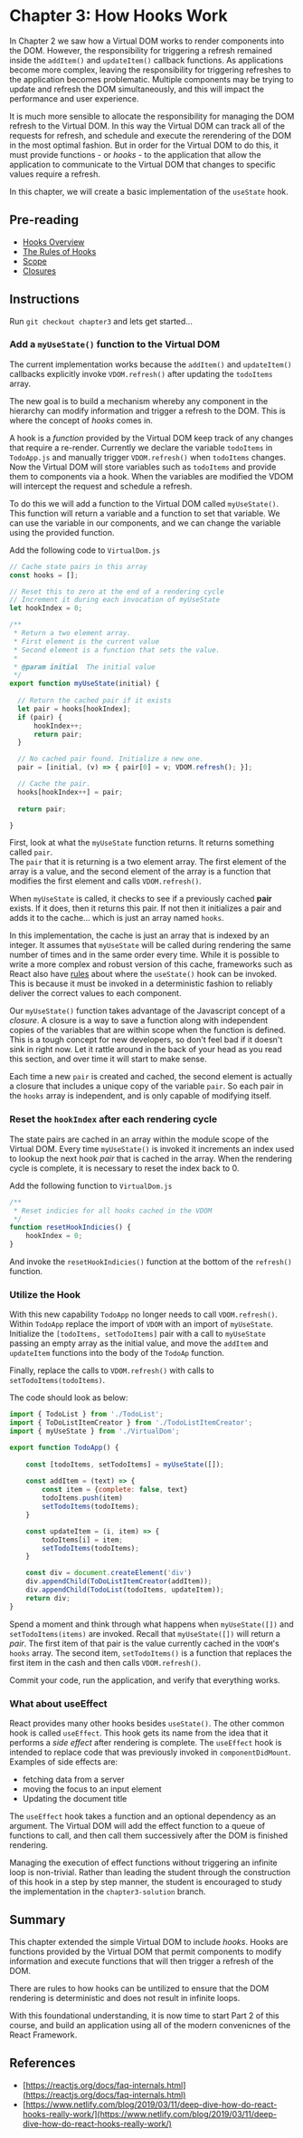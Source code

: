# Chapter 3: How Hooks Work

In Chapter 2 we saw how a Virtual DOM works to render components into the DOM. 
However, the responsibility for triggering a refresh remained inside the `addItem()`
and `updateItem()` callback functions.  As applications become more complex, leaving
the responsibility for triggering refreshes to the application becomes problematic. 
Multiple components may be trying to update and refresh the DOM simultaneously, and 
this will impact the performance and user experience.  

It is much more sensible to allocate the responsibility for managing the DOM refresh to 
the Virtual DOM.  In this way the Virtual DOM can track all of the requests for refresh, 
and schedule and execute the rerendering of the DOM in the most optimal fashion.  But in
order for the Virtual DOM to do this, it must provide functions - or *hooks* - to the 
application that allow the application to communicate to the Virtual DOM that changes to 
specific values require a refresh.  

In this chapter, we will create a basic implementation of the `useState` hook. 

## Pre-reading

* [Hooks Overview](https://reactjs.org/docs/hooks-overview.html)
* [The Rules of Hooks](https://reactjs.org/docs/hooks-rules.html)
* [Scope](https://developer.mozilla.org/en-US/docs/Glossary/Scope)
* [Closures](https://developer.mozilla.org/en-US/docs/Web/JavaScript/Closures)

## Instructions 

Run `git checkout chapter3` and lets get started... 

### Add a `myUseState()` function to the Virtual DOM

The current implementation works because the `addItem()` and `updateItem()` callbacks explicitly
invoke `VDOM.refresh()` after updating the `todoItems` array.  

The new goal is to build a mechanism whereby any component in the hierarchy can modify information
and trigger a refresh to the DOM.  This is where the concept of *hooks* comes in.

A hook is a *function* provided by the Virtual DOM keep track of any changes that require a re-render.
Currently we declare the variable `todoItems` in `TodoApp.js` and manually trigger `VDOM.refresh()` when  `todoItems` changes.  Now the Virtual DOM will store variables such as `todoItems` 
and provide them to components via a hook.  When the variables are modified the VDOM will intercept
the request and schedule a refresh.

To do this we will add a function to the Virtual DOM called `myUseState()`.  This function
will return a variable and a function to set that variable.  We can use the variable
in our components, and we can change the variable using the provided function.  

Add the following code to `VirtualDom.js`

```javascript
// Cache state pairs in this array
const hooks = [];

// Reset this to zero at the end of a rendering cycle
// Increment it during each invocation of myUseState
let hookIndex = 0;

/**
 * Return a two element array.  
 * First element is the current value 
 * Second element is a function that sets the value.
 * 
 * @param initial  The initial value
 */
export function myUseState(initial) { 
  
  // Return the cached pair if it exists
  let pair = hooks[hookIndex];
  if (pair) {
      hookIndex++;
      return pair;
  }

  // No cached pair found. Initialize a new one.
  pair = [initial, (v) => { pair[0] = v; VDOM.refresh(); }];

  // Cache the pair.
  hooks[hookIndex++] = pair;
  
  return pair;

}
```
First, look at what the `myUseState` function returns.  It returns something called `pair`.  
The `pair` that it is returning is a two element array.  The first element of the array
is a value, and the second element of the array is a function that modifies the first 
element and calls `VDOM.refresh()`.  

When `myUseState` is called, it checks to see if a previously cached **pair** exists.  If it does, then it 
returns this pair.  If not then it initializes a pair and adds it to the cache... which is just an array 
named `hooks`.

In this implementation, the cache is just an array that is indexed by an integer.  It 
assumes that `myUseState` will be called during rendering the same number of times and in the
same order every time.  While it is possible to write a more complex and robust version of
this cache, frameworks such as React also have [rules](https://reactjs.org/docs/hooks-rules.html) about where the `useState()`
hook can be invoked.  This is because it must be invoked in a deterministic fashion to reliably
deliver the correct values to each component.

Our `myUseState()` function takes advantage of the Javascript concept of a *closure*.  A closure is a way 
to save a function along with independent copies of the variables that are within scope when the function 
is defined.  This is a tough concept for new developers, so don't feel bad if it doesn't sink in right 
now.  Let it rattle around in the back of your head as you read this section, and over time it will 
start to make sense. 

Each time a new `pair` is created and cached, the second element is actually a 
closure that includes a unique copy of the variable `pair`.  So each pair in 
the `hooks` array is independent, and is only capable of modifying itself.   

### Reset the `hookIndex` after each rendering cycle

The state pairs are cached in an array within the module scope of the Virtual DOM.  Every time `myUseState()` is invoked it increments an index used to lookup the next hook *pair* that is cached in the array.  When the rendering cycle is complete, it is necessary to reset the index back to 0.  

Add the following function to `VirtualDom.js`

```js
/**
 * Reset indicies for all hooks cached in the VDOM
 */
function resetHookIndicies() {
    hookIndex = 0;
}
```

And invoke the `resetHookIndicies()` function at the bottom of the `refresh()` function.

### Utilize the Hook

With this new capability `TodoApp` no longer needs to call `VDOM.refresh()`.  Within `TodoApp` replace the import of `VDOM` with an import of `myUseState`.  Initialize the `[todoItems, setTodoItems]` pair with a call to `myUseState` passing an empty array as the initial value, and move the `addItem` and `updateItem` functions into the body of the `TodoAp` function.

Finally, replace the calls to `VDOM.refresh()` with calls to `setTodoItems(todoItems)`.  

The code should look as below:

```javascript
import { TodoList } from './TodoList';
import { ToDoListItemCreator } from './TodoListItemCreator';
import { myUseState } from './VirtualDom';

export function TodoApp() {
    
    const [todoItems, setTodoItems] = myUseState([]);
        
    const addItem = (text) => {
        const item = {complete: false, text}
        todoItems.push(item)
        setTodoItems(todoItems);
    }

    const updateItem = (i, item) => {
        todoItems[i] = item;
        setTodoItems(todoItems);
    }

    const div = document.createElement('div')
    div.appendChild(ToDoListItemCreator(addItem));
    div.appendChild(TodoList(todoItems, updateItem));
    return div;
}
```

Spend a moment and think through what happens when `myUseState([])` and `setTodoItems(items)`
are invoked.  Recall that `myUseState([])` will return a *pair*.  The first item of that pair 
is the value currently cached in the `VDOM`'s `hooks` array.  The second item, `setTodoItems()` 
is a function that replaces the first item in the cash and then calls `VDOM.refresh()`.  


Commit your code, run the application, and verify that everything works.  

### What about useEffect

React provides many other hooks besides `useState()`.  The other common hook is called
`useEffect`.  This hook gets its name from the idea that it performs a *side effect* after rendering is complete.  The `useEffect` hook is intended to replace code that was previously invoked in `componentDidMount`.  
Examples of side effects are:

* fetching data from a server
* moving the focus to an input element
* Updating the document title 

The `useEffect` hook takes a function and an optional dependency as an argument.  The Virtual DOM will add the effect function to a queue of functions to call, and then call them successively after the DOM is finished rendering.  

Managing the execution of effect functions without triggering an infinite loop is non-trivial.   Rather than leading the student through the construction of this hook in a step by step manner, the student is
encouraged to study the implementation in the `chapter3-solution` branch. 


## Summary 

This chapter extended the simple Virtual DOM to include *hooks*.  Hooks are functions provided by the Virtual DOM that permit components to modify information and execute functions that will then trigger a refresh of the DOM.  

There are rules to how hooks can be untilized to ensure that the DOM rendering is deterministic and does not result
in infinite loops.  

With this foundational understanding, it is now time to start Part 2 of this course, and build an application using 
all of the modern convenicnes of the React Framework. 

## References

* [https://reactjs.org/docs/faq-internals.html](https://reactjs.org/docs/faq-internals.html)
* [https://www.netlify.com/blog/2019/03/11/deep-dive-how-do-react-hooks-really-work/](https://www.netlify.com/blog/2019/03/11/deep-dive-how-do-react-hooks-really-work/)

